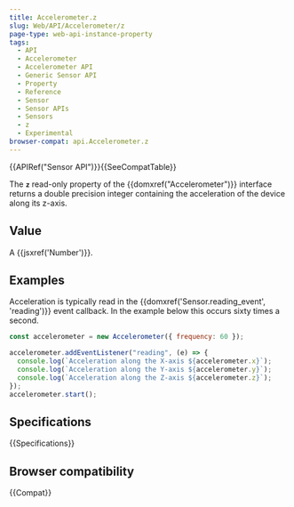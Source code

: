 ```yaml
---
title: Accelerometer.z
slug: Web/API/Accelerometer/z
page-type: web-api-instance-property
tags:
  - API
  - Accelerometer
  - Accelerometer API
  - Generic Sensor API
  - Property
  - Reference
  - Sensor
  - Sensor APIs
  - Sensors
  - z
  - Experimental
browser-compat: api.Accelerometer.z
---
```


{{APIRef("Sensor API")}}{{SeeCompatTable}}

The **`z`** read-only property of the {{domxref("Accelerometer")}} interface returns a double precision integer containing the acceleration of the device along its z-axis.

## Value

A {{jsxref('Number')}}.

## Examples

Acceleration is typically read in the {{domxref('Sensor.reading_event', 'reading')}} event callback. In the example below this occurs sixty times a second.

```js
const accelerometer = new Accelerometer({ frequency: 60 });

accelerometer.addEventListener("reading", (e) => {
  console.log(`Acceleration along the X-axis ${accelerometer.x}`);
  console.log(`Acceleration along the Y-axis ${accelerometer.y}`);
  console.log(`Acceleration along the Z-axis ${accelerometer.z}`);
});
accelerometer.start();
```

## Specifications

{{Specifications}}

## Browser compatibility

{{Compat}}

